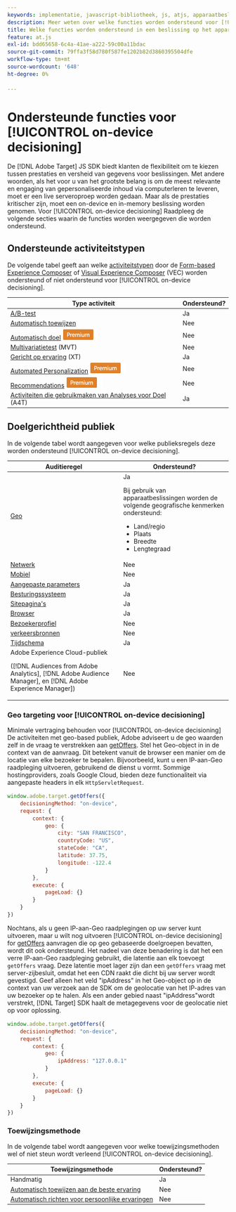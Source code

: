 ```yaml
---
keywords: implementatie, javascript-bibliotheek, js, atjs, apparaatbeslissingen, apparaatbeslissingen, ondersteunde functies, $8
description: Meer weten over welke functies worden ondersteund voor [!UICONTROL on-device decisioning].
title: Welke functies worden ondersteund in een beslissing op het apparaat
feature: at.js
exl-id: bdd65658-6c4a-41ae-a222-59c00a11bdac
source-git-commit: 79ffa3f58d780f587fe1202b82d3860395504dfe
workflow-type: tm+mt
source-wordcount: '648'
ht-degree: 0%

---
```


# Ondersteunde functies voor [!UICONTROL on-device decisioning]

De [!DNL Adobe Target] JS SDK biedt klanten de flexibiliteit om te kiezen tussen prestaties en versheid van gegevens voor beslissingen. Met andere woorden, als het voor u van het grootste belang is om de meest relevante en engaging van gepersonaliseerde inhoud via computerleren te leveren, moet er een live serveroproep worden gedaan. Maar als de prestaties kritischer zijn, moet een on-device en in-memory beslissing worden genomen. Voor [!UICONTROL on-device decisioning] Raadpleeg de volgende secties waarin de functies worden weergegeven die worden ondersteund.

## Ondersteunde activiteitstypen

De volgende tabel geeft aan welke [activiteitstypen](https://experienceleague.adobe.com/docs/target/using/activities/target-activities-guide.html?lang=nl-NL) door de [Form-based Experience Composer](https://experienceleague.adobe.com/docs/target/using/experiences/form-experience-composer.html?lang=nl-NL) of [Visual Experience Composer](https://experienceleague.adobe.com/docs/target/using/experiences/vec/visual-experience-composer.html?lang=nl-NL) (VEC) worden ondersteund of niet ondersteund voor [!UICONTROL on-device decisioning].

| Type activiteit | Ondersteund? |
| --- | --- |
| [A/B-test](https://experienceleague.adobe.com/docs/target/using/activities/abtest/test-ab.html?lang=nl-NL) | Ja |
| [Automatisch toewijzen](https://experienceleague.adobe.com/docs/target/using/activities/auto-allocate/automated-traffic-allocation.html?lang=nl-NL) | Nee |
| [Automatisch doel](https://experienceleague.adobe.com/docs/target/using/activities/auto-target/auto-target-to-optimize.html?lang=nl-NL) ![Premium](../../../assets/premium.png) | Nee |
| [Multivariatietest](https://experienceleague.adobe.com/docs/target/using/activities/multivariate-test/multivariate-testing.html?lang=nl-NL) (MVT) | Nee |
| [Gericht op ervaring](https://experienceleague.adobe.com/docs/target/using/activities/experience-targeting/experience-target.html?lang=nl-NL) (XT) | Ja |
| [Automated Personalization](https://experienceleague.adobe.com/docs/target/using/activities/automated-personalization/automated-personalization.html?lang=nl-NL) ![Premium](../../../assets/premium.png) | Nee |
| [Recommendations](https://experienceleague.adobe.com/docs/target/using/recommendations/recommendations.html?lang=nl-NL) ![Premium](../../../assets/premium.png) | Nee |
| [Activiteiten die gebruikmaken van Analyses voor Doel](https://experienceleague.adobe.com/docs/target/using/integrate/a4t/a4t.html?lang=nl-NL&) (A4T) | Ja |

## Doelgerichtheid publiek

In de volgende tabel wordt aangegeven voor welke publieksregels deze worden ondersteund [!UICONTROL on-device decisioning].

| Auditieregel | Ondersteund? |
| --- | --- |
| [Geo](https://experienceleague.adobe.com/docs/target/using/audiences/create-audiences/categories-audiences/geo.html?lang=nl-NL) | Ja<P>Bij gebruik van apparaatbeslissingen worden de volgende geografische kenmerken ondersteund:<ul><li>Land/regio</li><li>Plaats</li><li>Breedte</li><li>Lengtegraad</li></ul> |
| [Netwerk](https://experienceleague.adobe.com/docs/target/using/audiences/create-audiences/categories-audiences/network.html?lang=nl-NL) | Nee |
| [Mobiel](https://experienceleague.adobe.com/docs/target/using/audiences/create-audiences/categories-audiences/mobile.html?lang=nl-NL) | Nee |
| [Aangepaste parameters](https://experienceleague.adobe.com/docs/target/using/audiences/create-audiences/categories-audiences/custom-parameters.html?lang=nl-NL) | Ja |
| [Besturingssysteem](https://experienceleague.adobe.com/docs/target/using/audiences/create-audiences/categories-audiences/operating-system.html?lang=nl-NL) | Ja |
| [Sitepagina&#39;s](https://experienceleague.adobe.com/docs/target/using/audiences/create-audiences/categories-audiences/site-pages.html?lang=nl-NL) | Ja |
| [Browser](https://experienceleague.adobe.com/docs/target/using/audiences/create-audiences/categories-audiences/browser.html?lang=nl-NL) | Ja |
| [Bezoekerprofiel](https://experienceleague.adobe.com/docs/target/using/audiences/create-audiences/categories-audiences/visitor-profile.html?lang=nl-NL) | Nee |
| [verkeersbronnen](https://experienceleague.adobe.com/docs/target/using/audiences/create-audiences/categories-audiences/traffic-sources.html?lang=nl-NL) | Nee |
| [Tijdschema](https://experienceleague.adobe.com/docs/target/using/audiences/create-audiences/categories-audiences/time-frame.html?lang=nl-NL) | Ja |
| Adobe Experience Cloud-publiek<P>([!DNL Audiences from Adobe Analytics], [!DNL Adobe Audience Manager], en [!DNL Adobe Experience Manager]) | Nee |

### Geo targeting voor [!UICONTROL on-device decisioning]

Minimale vertraging behouden voor [!UICONTROL on-device decisioning] De activiteiten met geo-based publiek, Adobe adviseert u de geo waarden zelf in de vraag te verstrekken aan [getOffers](/help/dev/implement/client-side/atjs/atjs-functions/adobe-target-getoffers-atjs-2.md). Stel het Geo-object in in de context van de aanvraag. Dit betekent vanuit de browser een manier om de locatie van elke bezoeker te bepalen. Bijvoorbeeld, kunt u een IP-aan-Geo raadpleging uitvoeren, gebruikend de dienst u vormt. Sommige hostingproviders, zoals Google Cloud, bieden deze functionaliteit via aangepaste headers in elk `HttpServletRequest`.

```javascript {line-numbers="true"}
window.adobe.target.getOffers({ 
    decisioningMethod: "on-device", 
    request: { 
        context: { 
            geo: { 
                city: "SAN FRANCISCO", 
                countryCode: "US", 
                stateCode: "CA", 
                latitude: 37.75, 
                longitude: -122.4 
            } 
        }, 
        execute: { 
            pageLoad: {} 
        } 
    } 
})
```

Nochtans, als u geen IP-aan-Geo raadplegingen op uw server kunt uitvoeren, maar u wilt nog uitvoeren [!UICONTROL on-device decisioning] for [getOffers](/help/dev/implement/client-side/atjs/atjs-functions/adobe-target-getoffers-atjs-2.md) aanvragen die op geo gebaseerde doelgroepen bevatten, wordt dit ook ondersteund. Het nadeel van deze benadering is dat het een verre IP-aan-Geo raadpleging gebruikt, die latentie aan elk toevoegt `getOffers` vraag. Deze latentie moet lager zijn dan een `getOffers` vraag met server-zijbesluit, omdat het een CDN raakt die dicht bij uw server wordt gevestigd. Geef alleen het veld &quot;ipAddress&quot; in het Geo-object op in de context van uw verzoek aan de SDK om de geolocatie van het IP-adres van uw bezoeker op te halen. Als een ander gebied naast &quot;ipAddress&quot;wordt verstrekt, [!DNL Target] SDK haalt de metagegevens voor de geolocatie niet op voor oplossing.

```javascript {line-numbers="true"}
window.adobe.target.getOffers({ 
    decisioningMethod: "on-device", 
    request: { 
        context: { 
            geo: { 
                ipAddress: "127.0.0.1" 
            } 
        }, 
        execute: { 
            pageLoad: {} 
        } 
    } 
})
```

### Toewijzingsmethode

In de volgende tabel wordt aangegeven voor welke toewijzingsmethoden wel of niet steun wordt verleend [!UICONTROL on-device decisioning].

| Toewijzingsmethode | Ondersteund? |
| --- | --- |
| Handmatig | Ja |
| [Automatisch toewijzen aan de beste ervaring](https://experienceleague.adobe.com/docs/target/using/activities/auto-allocate/automated-traffic-allocation.html?lang=nl-NL) | Nee |
| [Automatisch richten voor persoonlijke ervaringen](https://experienceleague.adobe.com/docs/target/using/activities/auto-target/auto-target-to-optimize.html?lang=nl-NL) | Nee |
